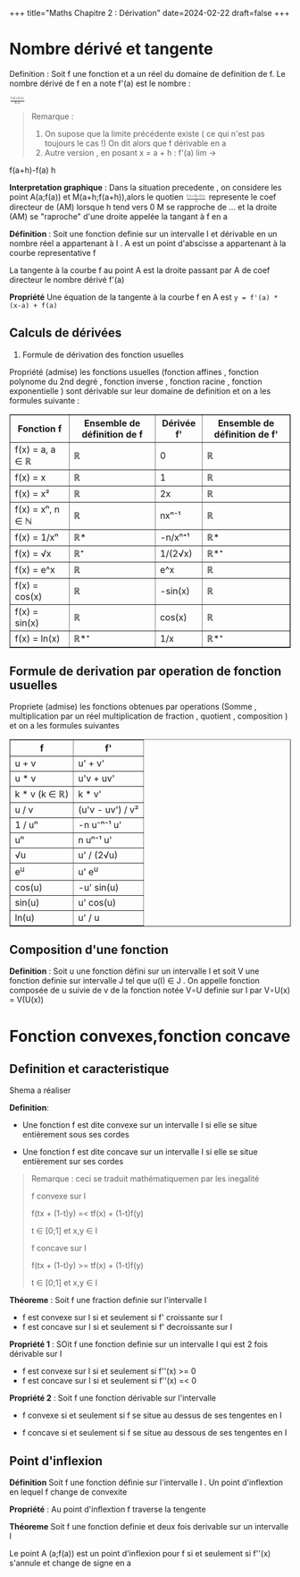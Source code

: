 +++
title="Maths Chapitre 2 : Dérivation"
date=2024-02-22
draft=false
+++

# Nombre dérivé et tangente

Definition : Soit f une fonction et a un réel du domaine de definition de f. Le nombre dérivé de f en a note f'(a) est le nombre :

<math>
  <mfrac bevelled="true">
    <mfrac>
      <mi>f(x)-f(a)</mi>
      <mi>x-a</mi>
    </mfrac>
  </mfrac>
</math>

> Remarque : 
> 1) On supose que la limite précédente existe ( ce qui n'est pas toujours le cas !) On dit alors que f dérivable en a
> 2) Autre version , en posant x = a + h : f'(a) lim -> <math>
  <mfrac bevelled="true">
    <mfrac>
      <mi>f(a+h)-f(a)</mi>
      <mi>h</mi>
    </mfrac>
  </mfrac>
</math>

 **Interpretation graphique** : Dans la situation precedente , on considere les point A(a;f(a)) et M(a+h;f(a+h)),alors le quotien <math>
  <mfrac bevelled="true">
    <mfrac>
      <mi>f(a+h)-f(a)</mi>
      <mi>h</mi>
    </mfrac>
  </mfrac>
</math>
represente le coef directeur de (AM) lorsque h tend vers 0 M se rapproche de ... et la droite (AM) se "raproche" d'une droite appelée la tangant à f en a

**Définition** : Soit une fonction definie sur un intervalle I et dérivable en un nombre réel a appartenant à I . A est un point d'abscisse a appartenant à la courbe representative f

La tangente à la courbe f au point A est la droite passant par A de coef directeur le nombre dérivé f'(a)

**Propriété** Une équation de la tangente à la courbe f en A est ```y = f'(a) * (x-a) + f(a)```

## Calculs de dérivées

1) Formule de dérivation des fonction usuelles 

Propriété (admise) les fonctions usuelles (fonction affines , fonction polynome du 2nd degré , fonction inverse , fonction racine , fonction exponentielle ) sont dérivable sur leur domaine de definition et on a les formules suivante : 

<table border="1">
        <thead>
            <tr>
                <th>Fonction f</th>
                <th>Ensemble de définition de f</th>
                <th>Dérivée f'</th>
                <th>Ensemble de définition de f'</th>
            </tr>
        </thead>
        <tbody>
            <tr>
                <td>f(x) = a, a ∈ ℝ</td>
                <td>ℝ</td>
                <td>0</td>
                <td>ℝ</td>
            </tr>
            <tr>
                <td>f(x) = x</td>
                <td>ℝ</td>
                <td>1</td>
                <td>ℝ</td>
            </tr>
            <tr>
                <td>f(x) = x²</td>
                <td>ℝ</td>
                <td>2x</td>
                <td>ℝ</td>
            </tr>
            <tr>
                <td>f(x) = xⁿ, n ∈ ℕ</td>
                <td>ℝ</td>
                <td>nxⁿ⁻¹</td>
                <td>ℝ</td>
            </tr>
            <tr>
                <td>f(x) = 1/xⁿ</td>
                <td>ℝ*</td>
                <td>-n/xⁿ⁺¹</td>
                <td>ℝ*</td>
            </tr>
            <tr>
                <td>f(x) = √x</td>
                <td>ℝ⁺</td>
                <td>1/(2√x)</td>
                <td>ℝ*⁺</td>
            </tr>
            <tr>
                <td>f(x) = e^x</td>
                <td>ℝ</td>
                <td>e^x</td>
                <td>ℝ</td>
            </tr>
            <tr>
                <td>f(x) = cos(x)</td>
                <td>ℝ</td>
                <td>-sin(x)</td>
                <td>ℝ</td>
            </tr>
            <tr>
                <td>f(x) = sin(x)</td>
                <td>ℝ</td>
                <td>cos(x)</td>
                <td>ℝ</td>
            </tr>
            <tr>
                <td>f(x) = ln(x)</td>
                <td>ℝ*⁺</td>
                <td>1/x</td>
                <td>ℝ*⁺</td>
            </tr>
        </tbody>
    </table>

## Formule de derivation par operation de fonction usuelles 

Propriete (admise) les fonctions obtenues par operations (Somme , multiplication par un réel multiplication de fraction , quotient , composition ) et on a les formules suivantes 


 <table border="1">
        <thead>
            <tr>
                <th>f</th>
                <th>f'</th>
            </tr>
        </thead>
        <tbody>
            <tr>
                <td>u + v</td>
                <td>u' + v'</td>
            </tr>
            <tr>
                <td>u * v</td>
                <td>u'v + uv'</td>
            </tr>
            <tr>
                <td>k * v (k ∈ ℝ)</td>
                <td>k * v'</td>
            </tr>
            <tr>
                <td>u / v</td>
                <td>(u'v - uv') / v²</td>
            </tr>
            <tr>
                <td>1 / uⁿ</td>
                <td>-n u⁻ⁿ⁻¹ u'</td>
            </tr>
            <tr>
                <td>uⁿ</td>
                <td>n uⁿ⁻¹ u'</td>
            </tr>
            <tr>
                <td>√u</td>
                <td>u' / (2√u)</td>
            </tr>
            <tr>
                <td>e<sup>u</sup></td>
                <td>u' e<sup>u</sup></td>
            </tr>
            <tr>
                <td>cos(u)</td>
                <td>-u' sin(u)</td>
            </tr>
            <tr>
                <td>sin(u)</td>
                <td>u' cos(u)</td>
            </tr>
            <tr>
                <td>ln(u)</td>
                <td>u' / u</td>
            </tr>
        </tbody>
    </table>

## Composition d'une fonction

**Definition** : Soit u une fonction défini sur un intervalle I et soit V une fonction definie sur intervalle J tel que u(I) ∈ J . On appelle fonction composée de u suivie de v de la fonction notée V∘U definie sur I par 
V∘U(x) = V(U(x))

# Fonction convexes,fonction concave

## Definition et caracteristique

Shema a réaliser 

**Definition**: 

- Une fonction f est dite convexe sur un intervalle I si elle se situe entièrement sous ses cordes

- Une fonction f est dite concave sur un intervalle I si elle se situe entièrement sur ses cordes

> Remarque : ceci se traduit mathématiquemen par les inegalité 
>
> f convexe sur I
>
> f(tx + (1-t)y) =< tf(x) + (1-t)f(y)
>
> t ∈ [0;1] et x,y ∈ I
>
> f concave sur I
>
> f(tx + (1-t)y) >= tf(x) + (1-t)f(y)
>
> t ∈ [0;1] et x,y ∈ I


**Théoreme** : Soit f une fraction definie sur l'intervalle I

- f est convexe sur I si et seulement si f' croissante sur I
- f est concave sur I si et seulement si f' decroissante sur I

**Propriété 1** : SOit f une fonction definie sur un intervalle I qui est 2 fois dérivable sur I

- f est convexe sur I si et seulement si f''(x) >= 0
- f est concave sur I si et seulement si f''(x) =< 0

**Propriété 2** : Soit f une fonction dérivable sur l'intervalle

- f convexe si et seulement si f se situe au dessus de ses tengentes en I

- f concave si et seulement si f se situe au dessous de ses tengentes en I

## Point d'inflexion


**Définition** Soit f une fonction définie sur l'intervalle I . Un point d'inflextion en lequel f change de convexite

**Propriété** : Au point d'inflextion f traverse la tengente

**Théoreme** Soit f une fonction definie et deux fois derivable sur un intervalle I

Le point A (a;f(a)) est un point d'inflexion pour f si et seulement si f''(x) s'annule et change de signe en a



